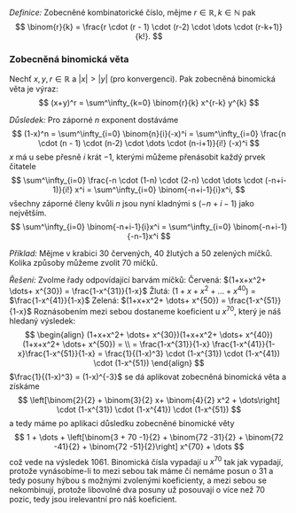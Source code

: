 *Definice:* Zobecněné kombinatorické číslo, mějme $r \in \mathbb{R}, k \in \mathbb{N}$ pak
$$
\binom{r}{k} = \frac{r \cdot (r - 1) \cdot (r-2) \cdot \dots \cdot (r-k+1)}{k!}.
$$

### Zobecněná binomická věta
 Nechť $x,y, r \in \mathbb{R}$ a $|x| > |y|$ (pro konvergenci). Pak zobecněná binomická věta je výraz: 
$$
(x+y)^r = \sum^\infty_{k=0} \binom{r}{k} x^{r-k} y^{k}
$$

*Důsledek:*  Pro záporné $n$ exponent dostáváme 
$$
(1-x)^n = \sum^\infty_{i=0} \binom{n}{i}(-x)^i = \sum^\infty_{i=0} \frac{n \cdot (n - 1) \cdot (n-2) \cdot \dots \cdot (n-i+1)}{i!} (-x)^i
$$
$x$ má u sebe přesně $i$ krát $-1$, kterými můžeme přenásobit  každý prvek čitatele
$$
\sum^\infty_{i=0} \frac{-n \cdot (1-n) \cdot (2-n) \cdot \dots \cdot (-n+i-1)}{i!} x^i = \sum^\infty_{i=0} \binom{-n+i-1}{i}x^i,
$$
všechny záporné členy kvůli $n$ jsou nyní kladnými s $(-n+i-1)$ jako největším.
$$
\sum^\infty_{i=0} \binom{-n+i-1}{i}x^i = \sum^\infty_{i=0} \binom{-n+i-1}{-n-1}x^i
$$

*Příklad:* Mějme v krabici $30$ červených, $40$ žlutých a 50 zelených míčků. Kolika způsoby můžeme zvolit $70$ míčků.

*Řešení:*
Zvolme řady odpovídající barvám míčků:
Červená: $(1+x+x^2+ \dots+ x^{30}) = \frac{1-x^{31}}{1-x}$
Žlutá: $(1+x+x^2+ \dots+ x^{40})$ = $\frac{1-x^{41}}{1-x}$
Zelená: $(1+x+x^2+ \dots+ x^{50}) = \frac{1-x^{51}}{1-x}$
Roznásobením mezi sebou dostaneme koeficient u $x^{70}$, který je náš hledaný výsledek:
$$
\begin{align}
(1+x+x^2+ \dots+ x^{30})(1+x+x^2+ \dots+ x^{40})(1+x+x^2+ \dots+ x^{50}) = \\ = \frac{1-x^{31}}{1-x} \frac{1-x^{41}}{1-x}\frac{1-x^{51}}{1-x} = \frac{1}{(1-x)^3} \cdot (1-x^{31}) \cdot (1-x^{41}) \cdot (1-x^{51})
\end{align}
$$
$\frac{1}{(1-x)^3} = (1-x)^{-3}$ se dá aplikovat zobecněná binomická věta a získáme
$$
\left[\binom{2}{2} + \binom{3}{2} x+ \binom{4}{2} x^2 + \dots\right] \cdot (1-x^{31}) \cdot (1-x^{41}) \cdot (1-x^{51})
$$
a tedy máme po aplikaci důsledku zobecněné binomické věty
$$
1 + \dots + \left[\binom{3 + 70 -1}{2} + \binom{72 -31}{2} + \binom{72 -41}{2} + \binom{72 -51}{2}\right] x^{70} + \dots
$$
což vede na výsledek $1061$.
Binomická čísla vypadají u $x^{70}$ tak jak vypadají, protože vynásobíme-li to mezi sebou tak máme či nemáme posun o $31$ a tedy posuny hýbou s možnými zvolenými koeficienty, a mezi sebou se nekombinují, protože libovolné dva posuny už posouvají o více než 70 pozic, tedy jsou irelevantní pro náš koeficient.